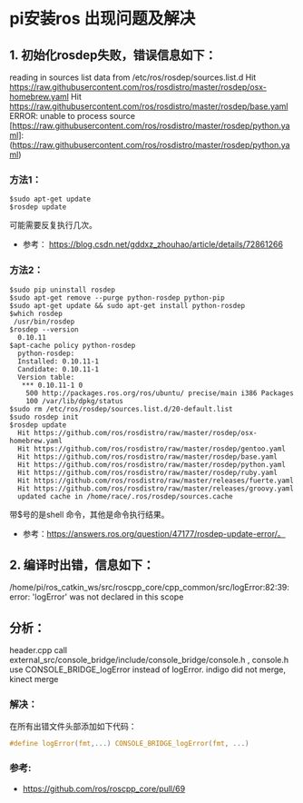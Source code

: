 # pi安装ros 出现问题及解决
## 1. 初始化rosdep失败，错误信息如下：
reading in sources list data from /etc/ros/rosdep/sources.list.d
Hit https://raw.githubusercontent.com/ros/rosdistro/master/rosdep/osx-homebrew.yaml
Hit https://raw.githubusercontent.com/ros/rosdistro/master/rosdep/base.yaml
ERROR: unable to process source [https://raw.githubusercontent.com/ros/rosdistro/master/rosdep/python.yaml]:
<urlopen error timed out> (https://raw.githubusercontent.com/ros/rosdistro/master/rosdep/python.yaml)
### 方法1：
```
$sudo apt-get update
$rosdep update
```
可能需要反复执行几次。
* 参考： https://blog.csdn.net/gddxz_zhouhao/article/details/72861266

### 方法2：
```
$sudo pip uninstall rosdep
$sudo apt-get remove --purge python-rosdep python-pip
$sudo apt-get update && sudo apt-get install python-rosdep
$which rosdep
 /usr/bin/rosdep
$rosdep --version
  0.10.11
$apt-cache policy python-rosdep
  python-rosdep:
  Installed: 0.10.11-1
  Candidate: 0.10.11-1
  Version table:
   *** 0.10.11-1 0
    500 http://packages.ros.org/ros/ubuntu/ precise/main i386 Packages
    100 /var/lib/dpkg/status
$sudo rm /etc/ros/rosdep/sources.list.d/20-default.list
$sudo rosdep init
$rosdep update
  Hit https://github.com/ros/rosdistro/raw/master/rosdep/osx-homebrew.yaml
  Hit https://github.com/ros/rosdistro/raw/master/rosdep/gentoo.yaml
  Hit https://github.com/ros/rosdistro/raw/master/rosdep/base.yaml
  Hit https://github.com/ros/rosdistro/raw/master/rosdep/python.yaml
  Hit https://github.com/ros/rosdistro/raw/master/rosdep/ruby.yaml
  Hit https://github.com/ros/rosdistro/raw/master/releases/fuerte.yaml
  Hit https://github.com/ros/rosdistro/raw/master/releases/groovy.yaml
  updated cache in /home/race/.ros/rosdep/sources.cache
```
带$号的是shell 命令，其他是命令执行结果。
* 参考：https://answers.ros.org/question/47177/rosdep-update-error/。


## 2. 编译时出错，信息如下：
/home/pi/ros_catkin_ws/src/roscpp_core/cpp_common/src/logError:82:39: error: 'logError' was not declared in this scope

## 分析：
header.cpp call external_src/console_bridge/include/console_bridge/console.h , console.h use CONSOLE_BRIDGE_logError instead of logError. indigo did not merge, kinect merge

### 解决：
在所有出错文件头部添加如下代码：
```c
#define logError(fmt,...) CONSOLE_BRIDGE_logError(fmt, ...)
```
### 参考:
* https://github.com/ros/roscpp_core/pull/69
